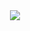 <div align="center">
<picture>
  <source
    srcset="https://github-readme-stats.vercel.app/api/top-langs/?username=Belscki&langs_count=3"
    media="(prefers-color-scheme: dark)"
  />
  <img src="https://github-readme-stats.vercel.app/api?username=Belscki&show_icons=true" />
</picture>
</div>

